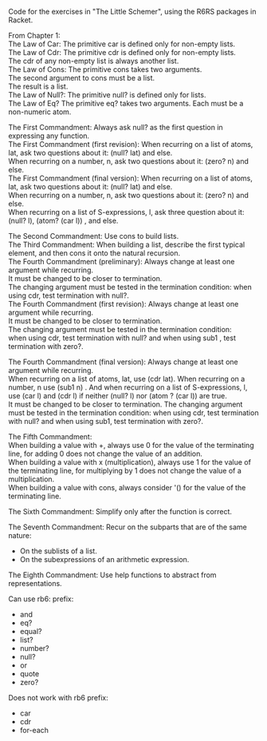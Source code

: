 Code for the exercises in "The Little Schemer", using the R6RS packages in Racket.    

From Chapter 1:   
The Law of Car: The primitive car is defined only for non-empty lists.   
The Law of Cdr: The primitive cdr is defined only for non-empty lists.    
The cdr of any non-empty list is always another list.     
The Law of Cons: The primitive cons takes two arguments.     
The second argument to cons must be a list.    
The result is a list.    
The Law of Null?: The primitive null? is defined only for lists.        
The Law of Eq? The primitive eq? takes two arguments. Each must be a non-numeric atom.      

The First Commandment: Always ask null? as the first question in expressing any function.  
The First Commandment (first revision): When recurring on a list of atoms, lat, ask two questions about it: (null? lat) and else.    
When recurring on a number, n, ask two questions about it: (zero? n) and else.    
The First Commandment (final version): When recurring on a list of atoms, lat, ask two questions about it: (null? lat) and else.  
When recurring on a number, n, ask two questions about it: (zero? n) and else.  
When recurring on a list of S-expressions, l, ask three question about it: (null? l), (atom? (car l)) , and else.  
     
The Second Commandment: Use cons to build lists.   
The Third Commandment: When building a list, describe the first typical element, and then cons it onto the natural recursion.      
The Fourth Commandment (preliminary): Always change at least one argument while recurring.    
It must be changed to be closer to termination.    
The changing argument must be tested in the termination condition: when using cdr, test termination with null?.   
The Fourth Commandment (first revision): Always change at least one argument while recurring.   
It must be changed to be closer to termination.     
The changing argument must be tested in the termination condition:   
when using cdr, test termination with null? and when using sub1 , test termination with zero?.       

The Fourth Commandment (final version): Always change at least one argument while recurring.    
When recurring on a list of atoms, lat, use (cdr lat). When recurring on a number, n  use (sub1 n) . And when recurring on a list of S-expressions, l, use (car l) and (cdr l) if neither (null? l) nor (atom ? (car l)) are true.  
It must be changed to be closer to termination. The changing argument must be tested in the termination condition: when using cdr, test termination with null? and when using sub1, test termination with zero?.    

The Fifth Commandment:   
When building a value with +, always use 0 for the value of the terminating line, for adding 0 does not change the value of an addition.    
When building a value with x (multiplication), always use 1 for the value of the terminating line, for multiplying by 1 does not change the value of a multiplication.    
When building a value with cons, always consider '() for the value of the terminating line.    

The Sixth Commandment: Simplify only after the function is correct.   

The Seventh Commandment: Recur on the subparts that are of the same nature:
- On the sublists of a list.
- On the subexpressions of an arithmetic expression.   

The Eighth Commandment: Use help functions to abstract from representations.   


Can use rb6: prefix:  
* and
* eq?  
* equal?  
* list?  
* number?
* null?  
* or
* quote  
* zero?

Does not work with rb6 prefix:
* car
* cdr
* for-each

